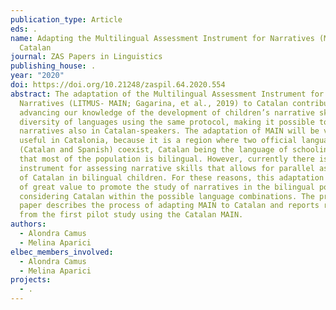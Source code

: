 ```yaml
---
publication_type: Article
eds: .
name: Adapting the Multilingual Assessment Instrument for Narratives (MAIN) to
  Catalan
journal: ZAS Papers in Linguistics
publishing_house: .
year: "2020"
doi: https://doi.org/10.21248/zaspil.64.2020.554
abstract: The adaptation of the Multilingual Assessment Instrument for
  Narratives (LITMUS- MAIN; Gagarina, et al., 2019) to Catalan contributes to
  advancing our knowledge of the development of children’s narrative skills in a
  diversity of languages using the same protocol, making it possible to evaluate
  narratives also in Catalan-speakers. The adaptation of MAIN will be very
  useful in Catalonia, because it is a region where two official languages
  (Catalan and Spanish) coexist, Catalan being the language of schooling, so
  that most of the population is bilingual. However, currently there is no
  instrument for assessing narrative skills that allows for parallel assessment
  of Catalan in bilingual children. For these reasons, this adaptation will be
  of great value to promote the study of narratives in the bilingual population
  considering Catalan within the possible language combinations. The present
  paper describes the process of adapting MAIN to Catalan and reports results
  from the first pilot study using the Catalan MAIN.
authors:
  - Alondra Camus
  - Melina Aparici
elbec_members_involved:
  - Alondra Camus
  - Melina Aparici
projects:
  - .
---
```

